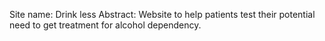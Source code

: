 Site name: Drink less
Abstract: Website to help patients test their potential need to get treatment for alcohol dependency.